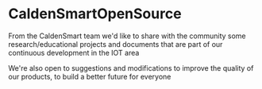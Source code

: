 # CaldenSmartOpenSource
From the CaldenSmart team we'd like to share with the community some research/educational projects and documents that are part of our continuous development in the IOT area

We're also open to suggestions and modifications to improve the quality of our products, to build a better future for everyone
